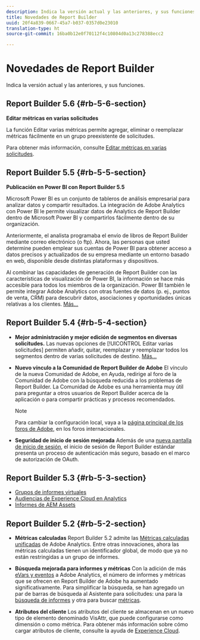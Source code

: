 ```yaml
---
description: Indica la versión actual y las anteriores, y sus funciones.
title: Novedades de Report Builder
uuid: 20f4a839-0667-45a7-b037-0357d0e23010
translation-type: ht
source-git-commit: 16ba0b12e0f70112f4c10804d0a13c278388ecc2

---
```



# Novedades de Report Builder

Indica la versión actual y las anteriores, y sus funciones.

## Report Builder 5.6 {#rb-5-6-section}

**Editar métricas en varias solicitudes**

La función Editar varias métricas permite agregar, eliminar o reemplazar métricas fácilmente en un grupo preexistente de solicitudes.

Para obtener más información, consulte [Editar métricas en varias solicitudes](/help/analyze/report-builder/manage-requests/edit-multiple-metrics.md).

## Report Builder 5.5 {#rb-5-5-section}

**Publicación en Power BI con Report Builder 5.5**

Microsoft Power BI es un conjunto de tableros de análisis empresarial para analizar datos y compartir resultados. La integración de Adobe Analytics con Power BI le permite visualizar datos de Analytics de Report Builder dentro de Microsoft Power BI y compartirlos fácilmente dentro de su organización.

Anteriormente, el analista programaba el envío de libros de Report Builder mediante correo electrónico (o ftp). Ahora, las personas que usted determine pueden emplear sus cuentas de Power BI para obtener acceso a datos precisos y actualizados de su empresa mediante un entorno basado en web, disponible desde distintas plataformas y dispositivos.

Al combinar las capacidades de generación de Report Builder con las características de visualización de Power BI, la información se hace más accesible para todos los miembros de la organización. Power BI también le permite integrar Adobe Analytics con otras fuentes de datos (p. ej., puntos de venta, CRM) para descubrir datos, asociaciones y oportunidades únicas relativas a los clientes. [Más...](/help/analyze/report-builder/c-publish-power-bi/power-bi.md)

## Report Builder 5.4 {#rb-5-4-section}

* **Mejor administración y mejor edición de segmentos en diversas solicitudes.** Las nuevas opciones de [!UICONTROL Editar varias solicitudes] permiten añadir, quitar, reemplazar y reemplazar todos los segmentos dentro de varias solicitudes de destino. [Más...](/help/analyze/report-builder/data-requests/segmentation.md#section_C3D63FCBE1A94369A319243313B03C93)

* **Nuevo vínculo a la Comunidad de Report Builder de Adobe** El vínculo de la nueva Comunidad de Adobe, en Ayuda, redirige al foro de la Comunidad de Adobe con la búsqueda reducida a los problemas de Report Builder. La Comunidad de Adobe es una herramienta muy útil para preguntar a otros usuarios de Report Builder acerca de la aplicación o para compartir prácticas y procesos recomendados.

   >[!NOTE]
   >
   >Para cambiar la configuración local, vaya a la [página principal de los foros de Adobe](https://forums.adobe.com/welcome), en los foros internacionales.

* **Seguridad de inicio de sesión mejorada** Además de una [nueva pantalla de inicio de sesión](/help/analyze/report-builder/setup/login.md), el inicio de sesión de Report Builder estándar presenta un proceso de autenticación más seguro, basado en el marco de autorización de OAuth.

## Report Builder 5.3 {#rb-5-3-section}

* [Grupos de informes virtuales](https://marketing.adobe.com/resources/help/es_ES/reference/index.html?f=virtual-report-suites)
* [Audiencias de Experience Cloud en Analytics](https://marketing.adobe.com/resources/help/en_US/mcloud/mc-audiences-aam.html)
* [Informes de AEM Assets](https://marketing.adobe.com/resources/help/es_ES/reference/aem-assets-reporting.html)

## Report Builder 5.2 {#rb-5-2-section}

* **Métricas calculadas** Report Builder 5.2 admite las [Métricas calculadas unificadas](/help/analyze/report-builder/layout/c-metrics-dimensions/calculated-metrics.md) de Adobe Analytics. Entre otras innovaciones, ahora las métricas calculadas tienen un identificador global, de modo que ya no están restringidas a un grupo de informes.

* **Búsqueda mejorada para informes y métricas** Con la adición de más [eVars y eventos](https://marketing.adobe.com/resources/help/es_ES/sc/implement/evars_events.html) a Adobe Analytics, el número de informes y métricas que se ofrecen en Report Builder de Adobe ha aumentado significativamente. Para simplificar la búsqueda, se han agregado un par de barras de búsqueda al Asistente para solicitudes: una para la [búsqueda de informes](/help/analyze/report-builder/data-requests/c-report-types/select-report-types.md) y otra para buscar [métricas](/help/analyze/report-builder/layout/c-metrics-dimensions/t-add-metrics-and-dimensions.md).

* **Atributos del cliente** Los atributos del cliente se almacenan en un nuevo tipo de elemento denominado VisAttr, que puede configurarse como dimensión o como métrica. Para obtener más información sobre cómo cargar atributos de cliente, consulte la ayuda de [Experience Cloud](https://marketing.adobe.com/resources/help/es_ES/mcloud/attributes.html).

